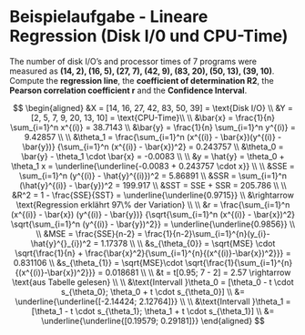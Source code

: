 # Beispielaufgabe - Lineare Regression (Disk I/0 und CPU-Time)

The number of disk I/O’s and processor times of 7 programs were measured as **(14, 2), (16, 5), (27, 7), (42, 9), (83, 20), (50, 13), (39, 10)**. Compute the **regression line**, the **coefficient of determination R2**, the **Pearson correlation coefficient r** and the **Confidence Interval**.

$$
\begin{aligned}
    &X = [14, 16, 27, 42, 83, 50, 39] = \text{Disk I/O} \\
    &Y = [2, 5, 7, 9, 20, 13, 10] = \text{CPU-Time}\\
    \\
    &\bar{x} = \frac{1}{n} \sum_{i=1}^n x^{(i)} = 38.7143 \\
    &\bar{y} = \frac{1}{n} \sum_{i=1}^n y^{(i)} = 9.42857 \\
    \\
    &\theta_1 = \frac{\sum_{i=1}^n (x^{(i)} - \bar{x})(y^{(i)} - \bar{y})}
        {\sum_{i=1}^n (x^{(i)} - \bar{x})^2} = 0.243757 \\
    &\theta_0 = \bar{y} - \theta_1 \cdot \bar{x} = -0.0083 \\
    \\
    &y = \hat{y} = \theta_0 + \theta_1 x = \underline{\underline{-0.0083 + 0.243757 \cdot x}} \\
    \\
    &SSE = \sum_{i=1}^n (y^{(i)} - \hat{y}^{(i)})^2 = 5.86891 \\
    &SSR = \sum_{i=1}^n (\hat{y}^{(i)} - \bar{y})^2 = 199.917 \\
    &SST =  SSE + SSR = 205.786 \\
    \\
    &R^2 = 1 - \frac{SSE}{SST} = \underline{\underline{0.9715}} \\
    &\rightarrow \text{Regression erklährt 97\% der Variation} \\
    \\
    &r = \frac{\sum_{i=1}^n (x^{(i)} - \bar{x}) (y^{(i)} - \bar{y})}
        {\sqrt{\sum_{i=1}^n (x^{(i)} - \bar{x})^2}
        \sqrt{\sum_{i=1}^n (y^{(i)} - \bar{y})^2}}
        = \underline{\underline{0.9856}} \\
    \\
    &MSE = \frac{SSE}{n-2} = \frac{1}{n-2}\sum_{i=1}^{n}(y_{i}-\hat{y}^{}_{i})^2 = 1.17378 \\
    \\
    &s_{\theta_{0}} = \sqrt{MSE} \cdot \sqrt{\frac{1}{n} + \frac{\bar{x}^2}{\sum_{i=1}^{n}{(x^{(i)}-\bar{x})^2}}} = 0.831106 \\
    &s_{\theta_{1}} = \sqrt{MSE}\cdot \sqrt{\frac{1}{\sum_{i=1}^{n}{(x^{(i)}-\bar{x})^2}}} = 0.018681 \\
    \\
    &t = t[0.95; 7 - 2] = 2.57 \rightarrow \text{aus Tabelle gelesen} \\
    \\
    &\text{Intervall }\theta_0 = [\theta_0 - t \cdot s_{\theta_0}; \theta_0 + t \cdot s_{\theta_0}] \\
    &= \underline{\underline{[-2.14424; 2.12764]}} \\
    \\
    &\text{Intervall }\theta_1 = [\theta_1 - t \cdot s_{\theta_1}; \theta_1 + t \cdot s_{\theta_1}] \\
    &= \underline{\underline{[0.19579; 0.29181]}}
\end{aligned}
$$
